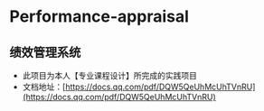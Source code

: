 # Performance-appraisal

## 绩效管理系统

- 此项目为本人【专业课程设计】所完成的实践项目
- 文档地址：[https://docs.qq.com/pdf/DQW5QeUhMcUhTVnRU](https://docs.qq.com/pdf/DQW5QeUhMcUhTVnRU)
